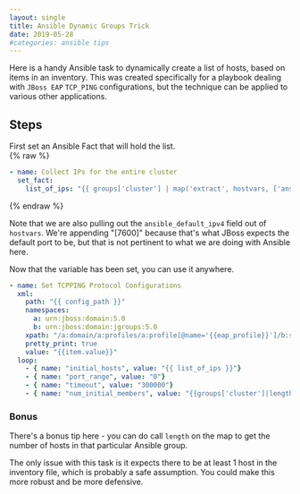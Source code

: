 ```yaml
---
layout: single
title: Ansible Dynamic Groups Trick
date: 2019-05-28
#categories: ansible tips
---
```


Here is a handy Ansible task to dynamically create a list of hosts, based on items in an inventory.  This was created specifically for a playbook dealing with `JBoss EAP` `TCP_PING` configurations, but the technique can be applied to various other applications.

## Steps
First set an Ansible Fact that will hold the list.  
{% raw %}
```yml
- name: Collect IPs for the entire cluster
  set_fact:
    list_of_ips: "{{ groups['cluster'] | map('extract', hostvars, ['ansible_default_ipv4', 'address']) | join('[7600],') }}[7600]"
```
{% endraw %}

Note that we are also pulling out the `ansible_default_ipv4` field out of `hostvars`.  We're appending "[7600]" because that's what JBoss expects the default port to be, but that is not pertinent to what we are doing with Ansible here.


Now that the variable has been set, you can use it anywhere.
```yml
- name: Set TCPPING Protocol Configurations
  xml:
    path: "{{ config_path }}"
    namespaces:
      a: urn:jboss:domain:5.0
      b: urn:jboss:domain:jgroups:5.0
    xpath: "/a:domain/a:profiles/a:profile[@name='{{eap_profile}}']/b:subsystem/b:stacks/b:stack[@name='tcp']/b:protocol[@type='org.jgroups.protocols.TCPPING']/b:property[@name='{{item.name}}']"
    pretty_print: true
    value: "{{item.value}}"
  loop:
    - { name: "initial_hosts", value: "{{ list_of_ips }}"}
    - { name: "port_range", value: "0"}
    - { name: "timeout", value: "300000"}
    - { name: "num_initial_members", value: "{{groups['cluster']|length}}"}
```

### Bonus
There's a bonus tip here - you can do call `length` on the map to get the number of hosts in that particular Ansible group.

The only issue with this task is it expects there to be at least 1 host in the inventory file, which is probably a safe assumption.  You could make this more robust and be more defensive.
